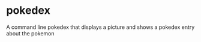 # pokedex
A command line pokedex that displays a picture and shows a pokedex entry about the pokemon
